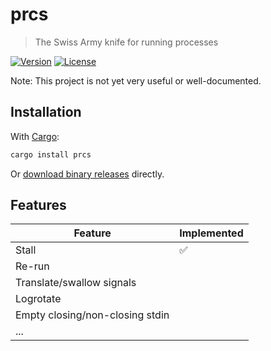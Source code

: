 # prcs

> The Swiss Army knife for running processes

[![Version](https://img.shields.io/crates/v/prcs?style=flat-square)](https://crates.io/crates/prcs)
[![License](https://img.shields.io/crates/l/prcs?style=flat-square)](LICENSE.txt)

Note: This project is not yet very useful or well-documented.

## Installation

With [Cargo](https://github.com/rust-lang/cargo):

```sh
cargo install prcs
```

Or [download binary releases](https://github.com/jeysal/prcs/releases) directly.

## Features

| Feature                         | Implemented |
| ------------------------------- | ----------- |
| Stall                           | ✅          |
| Re-run                          |             |
| Translate/swallow signals       |             |
| Logrotate                       |             |
| Empty closing/non-closing stdin |             |
| ...                             |             |
